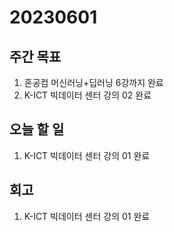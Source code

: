 # 20230601

## 주간 목표
1. 혼공컴 머신러닝+딥러닝 6강까지 완료
2. K-ICT 빅데이터 센터 강의 02 완료

## 오늘 할 일
1. K-ICT 빅데이터 센터 강의 01 완료

## 회고
1. K-ICT 빅데이터 센터 강의 01 완료
